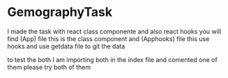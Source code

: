# GemographyTask


I made the task with react class componente and also react hooks you will find (App) file this is the class component and (Apphooks) file this use hooks and use getdata file to git the data 

to test the both I am importing both in the index file and comented one of them please try both of them
